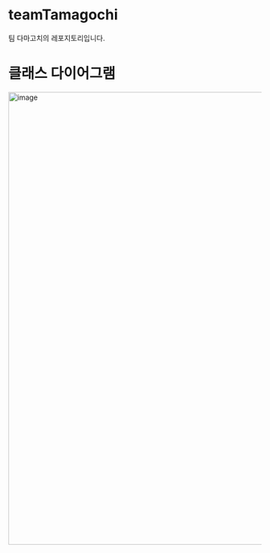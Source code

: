 # teamTamagochi
팀 다마고치의 레포지토리입니다.

# 클래스 다이어그램
<img width="901" alt="image" src="https://github.com/dongkyeomjang/teamTamagochi/assets/86873281/638ae1f8-8551-47c7-a36e-75ebdd66a5ba">

